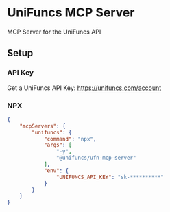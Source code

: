 # UniFuncs MCP Server

MCP Server for the UniFuncs API

## Setup

### API Key

Get a UniFuncs API Key:
https://unifuncs.com/account

### NPX

```json
{
    "mcpServers": {
        "unifuncs": {
            "command": "npx",
            "args": [
                "-y",
                "@unifuncs/ufn-mcp-server"
            ],
            "env": {
                "UNIFUNCS_API_KEY": "sk-**********"
            }
        }
    }
}
```
